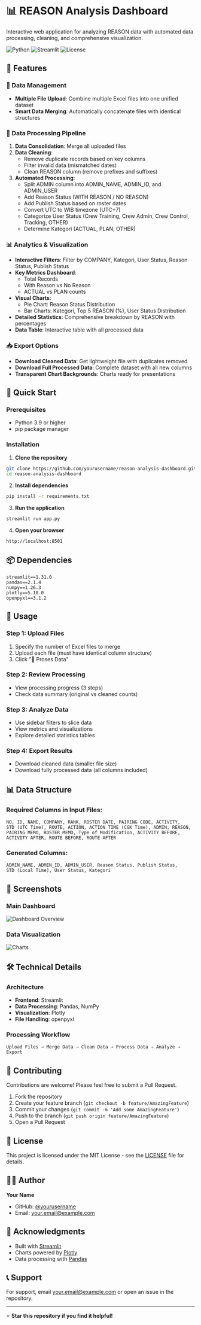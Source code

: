 # 📊 REASON Analysis Dashboard

Interactive web application for analyzing REASON data with automated data processing, cleaning, and comprehensive visualization.

![Python](https://img.shields.io/badge/Python-3.9+-blue.svg)
![Streamlit](https://img.shields.io/badge/Streamlit-1.31.0-red.svg)
![License](https://img.shields.io/badge/License-MIT-green.svg)

## 🎯 Features

### 📁 Data Management
- **Multiple File Upload**: Combine multiple Excel files into one unified dataset
- **Smart Data Merging**: Automatically concatenate files with identical structures

### 🧹 Data Processing Pipeline
1. **Data Consolidation**: Merge all uploaded files
2. **Data Cleaning**: 
   - Remove duplicate records based on key columns
   - Filter invalid data (mismatched dates)
   - Clean REASON column (remove prefixes and suffixes)
3. **Automated Processing**:
   - Split ADMIN column into ADMIN_NAME, ADMIN_ID, and ADMIN_USER
   - Add Reason Status (WITH REASON / NO REASON)
   - Add Publish Status based on roster dates
   - Convert UTC to WIB timezone (UTC+7)
   - Categorize User Status (Crew Training, Crew Admin, Crew Control, Tracking, OTHER)
   - Determine Kategori (ACTUAL, PLAN, OTHER)

### 📊 Analytics & Visualization
- **Interactive Filters**: Filter by COMPANY, Kategori, User Status, Reason Status, Publish Status
- **Key Metrics Dashboard**: 
  - Total Records
  - With Reason vs No Reason
  - ACTUAL vs PLAN counts
- **Visual Charts**:
  - Pie Chart: Reason Status Distribution
  - Bar Charts: Kategori, Top 5 REASON (%), User Status Distribution
- **Detailed Statistics**: Comprehensive breakdown by REASON with percentages
- **Data Table**: Interactive table with all processed data

### 📥 Export Options
- **Download Cleaned Data**: Get lightweight file with duplicates removed
- **Download Full Processed Data**: Complete dataset with all new columns
- **Transparent Chart Backgrounds**: Charts ready for presentations

## 🚀 Quick Start

### Prerequisites
- Python 3.9 or higher
- pip package manager

### Installation

1. **Clone the repository**
```bash
git clone https://github.com/yourusername/reason-analysis-dashboard.git
cd reason-analysis-dashboard
```

2. **Install dependencies**
```bash
pip install -r requirements.txt
```

3. **Run the application**
```bash
streamlit run app.py
```

4. **Open your browser**
```
http://localhost:8501
```

## 📦 Dependencies

```
streamlit==1.31.0
pandas==2.1.4
numpy==1.26.3
plotly==5.18.0
openpyxl==3.1.2
```

## 📖 Usage

### Step 1: Upload Files
1. Specify the number of Excel files to merge
2. Upload each file (must have identical column structure)
3. Click "🔄 Proses Data"

### Step 2: Review Processing
- View processing progress (3 steps)
- Check data summary (original vs cleaned counts)

### Step 3: Analyze Data
- Use sidebar filters to slice data
- View metrics and visualizations
- Explore detailed statistics tables

### Step 4: Export Results
- Download cleaned data (smaller file size)
- Download fully processed data (all columns included)

## 📊 Data Structure

### Required Columns in Input Files:
```
NO, ID, NAME, COMPANY, RANK, ROSTER DATE, PAIRING CODE, ACTIVITY, 
STD (UTC Time), ROUTE, ACTION, ACTION TIME (CGK Time), ADMIN, REASON, 
PAIRING MEMO, ROSTER MEMO, Type of Modification, ACTIVITY BEFORE, 
ACTIVITY AFTER, ROUTE BEFORE, ROUTE AFTER
```

### Generated Columns:
```
ADMIN_NAME, ADMIN_ID, ADMIN_USER, Reason Status, Publish Status, 
STD (Local Time), User Status, Kategori
```

## 🎨 Screenshots

### Main Dashboard
![Dashboard Overview](screenshots/dashboard.png)

### Data Visualization
![Charts](screenshots/charts.png)

## 🛠️ Technical Details

### Architecture
- **Frontend**: Streamlit
- **Data Processing**: Pandas, NumPy
- **Visualization**: Plotly
- **File Handling**: openpyxl

### Processing Workflow
```
Upload Files → Merge Data → Clean Data → Process Data → Analyze → Export
```

## 🤝 Contributing

Contributions are welcome! Please feel free to submit a Pull Request.

1. Fork the repository
2. Create your feature branch (`git checkout -b feature/AmazingFeature`)
3. Commit your changes (`git commit -m 'Add some AmazingFeature'`)
4. Push to the branch (`git push origin feature/AmazingFeature`)
5. Open a Pull Request

## 📝 License

This project is licensed under the MIT License - see the [LICENSE](LICENSE) file for details.

## 👨‍💻 Author

**Your Name**
- GitHub: [@yourusername](https://github.com/yourusername)
- Email: your.email@example.com

## 🙏 Acknowledgments

- Built with [Streamlit](https://streamlit.io/)
- Charts powered by [Plotly](https://plotly.com/)
- Data processing with [Pandas](https://pandas.pydata.org/)

## 📞 Support

For support, email your.email@example.com or open an issue in the repository.

---

⭐ **Star this repository if you find it helpful!**
